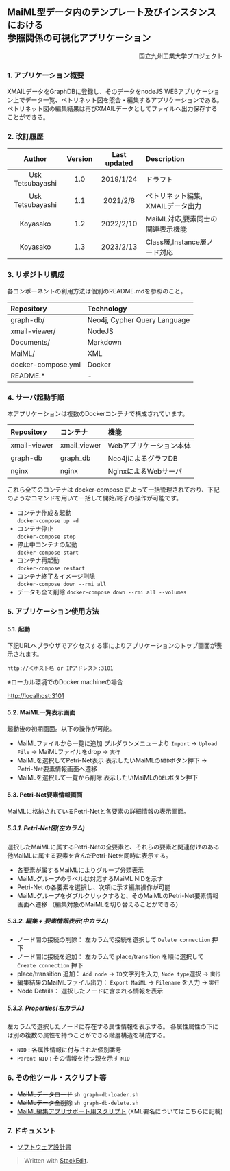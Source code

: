 ## MaiML型データ内のテンプレート及びインスタンスにおける<br>参照関係の可視化アプリケーション<!-- omit in toc -->

<div align="right">国立九州工業大学プロジェクト</div>

### 1. アプリケーション概要
XMAILデータをGraphDBに登録し、そのデータをnodeJS WEBアプリケーション上でデータ一覧、ペトリネット図を照会・編集するアプリケーションである。ペトリネット図の編集結果は再びXMAILデータとしてファイルへ出力保存することができる。

### 2. 改訂履歴
|Author|Version|Last updated|Description|
|:-----:|:-----:|:-----:|:-----|
|Usk Tetsubayashi|1.0|2019/1/24|ドラフト|
|Usk Tetsubayashi|1.1|2021/2/8|ペトリネット編集, XMAILデータ出力|
|Koyasako|1.2|2022/2/10|MaiML対応,要素同士の関連表示機能|
|Koyasako|1.3|2023/2/13|Class層,Instance層ノード対応|

### 3. リポジトリ構成
各コンポーネントの利用方法は個別のREADME.mdを参照のこと。

|Repository|Technology|
|:-----|:-----|
|graph-db/|Neo4j, Cypher Query Language|
|xmail-viewer/|NodeJS|
|Documents/|Markdown|
|MaiML/|XML|
|docker-compose.yml|Docker|
|README.*| - |


### 4. サーバ起動手順

本アプリケーションは複数のDockerコンテナで構成されています。

|Repository|コンテナ|機能|
|:--|:--|:--|
|xmail-viewer|xmail_viewer|Webアプリケーション本体|
|graph-db|graph_db|Neo4jによるグラフDB|
|nginx|nginx|NginxによるWebサーバ|


これら全てのコンテナは docker-compose によって一括管理されており、下記のようなコマンドを用いて一括して開始/終了の操作が可能です。

- コンテナ作成＆起動  
`docker-compose up -d`
- コンテナ停止  
`docker-compose stop`
- 停止中コンテナの起動  
`docker-compose start`
- コンテナ再起動  
`docker-compose restart`
- コンテナ終了＆イメージ削除  
`docker-compose down --rmi all`
- データも全て削除
`docker-compose down --rmi all --volumes`


### 5. アプリケーション使用方法

#### 5.1. 起動
下記URLへブラウザでアクセスする事によりアプリケーションのトップ画面が表示されます。

`http://＜ホスト名 or IPアドレス＞:3101`

※ローカル環境でのDocker machineの場合

[http://localhost:3101](http://localhost:3101)

#### 5.2. MaiML一覧表示画面

起動後の初期画面。以下の操作が可能。
* MaiMLファイルから一覧に追加
プルダウンメニューより `Import` &rarr; `Upload File` &rarr; MaiMLファイルをdrop &rarr; `実行`
* MaiMLを選択してPetri-Net表示
表示したいMaiMLの`NID`ボタン押下 &rarr; Petri-Net要素情報画面へ遷移
* MaiMLを選択して一覧から削除
表示したいMaiMLの`DEL`ボタン押下

#### 5.3. Petri-Net要素情報画面

MaiMLに格納されているPetri-Netと各要素の詳細情報の表示画面。

##### 5.3.1. Petri-Net図(左カラム)
選択したMaiMLに属するPetri-Netの全要素と、それらの要素と関連付けのある他MaiMLに属する要素を含んだPetri-Netを同時に表示する。

* 各要素が属するMaiMLによりグループ分類表示
* MaiMLグループのラベルは対応するMaiML NIDを示す
* Petri-Net の各要素を選択し、次項に示す編集操作が可能
* MaiMLグループをダブルクリックすると、そのMaiMLのPetri-Net要素情報画面へ遷移
（編集対象のMaiMLを切り替えることができる）

##### 5.3.2. 編集 + 要素情報表示(中カラム)
* ノード間の接続の削除：
左カラムで接続を選択して `Delete connection` 押下
* ノード間に接続を追加：
左カラムで place/transition を順に選択して `Create connection` 押下
* place/transition 追加：
`Add node` &rarr; `ID`文字列を入力, `Node type`選択 &rarr; `実行`
* 編集結果のMaiMLファイル出力：
`Export MaiML` &rarr; `Filename` を入力 &rarr; `実行`
* Node Details：
選択したノードに含まれる情報を表示

##### 5.3.3. Properties(右カラム)

左カラムで選択したノードに存在する属性情報を表示する。
各属性属性の下には別の複数の属性を持つことができる階層構造を構成する。

* `NID` : 各属性情報に付与された個別番号
* `Parent NID` : その情報を持つ親を示す `NID`


### 6. その他ツール・スクリプト等

- ~~MaiMLデータロード~~
`sh graph-db-loader.sh`
- ~~MaiMLデータ全削除~~
`sh graph-db-delete.sh`
- [MaiML編集アプリサポート用スクリプト](graph-db/app/Script/README.html) (XML署名についてはこちらに記載)

### 7. ドキュメント

- [ソフトウェア設計書](Documents/MaiML-App.html)


> Written with [StackEdit](https://stackedit.io/).
